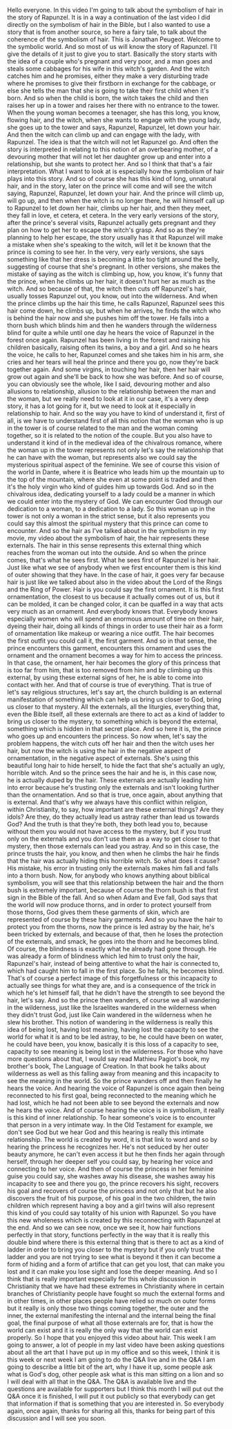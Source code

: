  Hello everyone. In this video I'm going to talk about the symbolism of hair in the story of Rapunzel. It is in a way a continuation of the last video I did directly on the symbolism of hair in the Bible, but I also wanted to use a story that is from another source, so here a fairy tale, to talk about the coherence of the symbolism of hair. This is Jonathan Peugeot. Welcome to the symbolic world. And so most of us will know the story of Rapunzel. I'll give the details of it just to give you to start. Basically the story starts with the idea of a couple who's pregnant and very poor, and a man goes and steals some cabbages for his wife in this witch's garden. And the witch catches him and he promises, either they make a very disturbing trade where he promises to give their firstborn in exchange for the cabbage, or else she tells the man that she is going to take their first child when it's born. And so when the child is born, the witch takes the child and then raises her up in a tower and raises her there with no entrance to the tower. When the young woman becomes a teenager, she has this long, you know, flowing hair, and the witch, when she wants to engage with the young lady, she goes up to the tower and says, Rapunzel, Rapunzel, let down your hair. And then the witch can climb up and can engage with the lady, with Rapunzel. The idea is that the witch will not let Rapunzel go. And often the story is interpreted in relating to this notion of an overbearing mother, of a devouring mother that will not let her daughter grow up and enter into a relationship, but she wants to protect her. And so I think that that's a fair interpretation. What I want to look at is especially how the symbolism of hair plays into this story. And so of course she has this kind of long, unnatural hair, and in the story, later on the prince will come and will see the witch saying, Rapunzel, Rapunzel, let down your hair. And the prince will climb up, will go up, and then when the witch is no longer there, he will himself call up to Rapunzel to let down her hair, climbs up her hair, and then they meet, they fall in love, et cetera, et cetera. In the very early versions of the story, after the prince's several visits, Rapunzel actually gets pregnant and they plan on how to get her to escape the witch's grasp. And so as they're planning to help her escape, the story usually has it that Rapunzel will make a mistake when she's speaking to the witch, will let it be known that the prince is coming to see her. In the very, very early versions, she says something like that her dress is becoming a little too tight around the belly, suggesting of course that she's pregnant. In other versions, she makes the mistake of saying as the witch is climbing up, how, you know, it's funny that the prince, when he climbs up her hair, it doesn't hurt her as much as the witch. And so because of that, the witch then cuts off Rapunzel's hair, usually tosses Rapunzel out, you know, out into the wilderness. And when the prince climbs up the hair this time, he calls Rapunzel, Rapunzel sees this hair come down, he climbs up, but when he arrives, he finds the witch who is behind the hair now and she pushes him off the tower. He falls into a thorn bush which blinds him and then he wanders through the wilderness blind for quite a while until one day he hears the voice of Rapunzel in the forest once again. Rapunzel has been living in the forest and raising his children basically, raising often its twins, a boy and a girl. And so he hears the voice, he calls to her, Rapunzel comes and she takes him in his arm, she cries and her tears will heal the prince and there you go, now they're back together again. And some virgins, in touching her hair, then her hair will grow out again and she'll be back to how she was before. And so of course, you can obviously see the whole, like I said, devouring mother and also allusions to relationship, allusion to the relationship between the man and the woman, but we really need to look at it in our case, it's a very deep story, it has a lot going for it, but we need to look at it especially in relationship to hair. And so the way you have to kind of understand it, first of all, is we have to understand first of all this notion that the woman who is up in the tower is of course related to the man and the woman coming together, so it is related to the notion of the couple. But you also have to understand it kind of in the medieval idea of the chivalrous romance, where the woman up in the tower represents not only let's say the relationship that he can have with the woman, but represents also we could say the mysterious spiritual aspect of the feminine. We see of course this vision of the world in Dante, where it is Beatrice who leads him up the mountain up to the top of the mountain, where she even at some point is traded and then it's the holy virgin who kind of guides him up towards God. And so in the chivalrous idea, dedicating yourself to a lady could be a manner in which we could enter into the mystery of God. We can encounter God through our dedication to a woman, to a dedication to a lady. So this woman up in the tower is not only a woman in the strict sense, but it also represents you could say this almost the spiritual mystery that this prince can come to encounter. And so the hair as I've talked about in the symbolism in my movie, my video about the symbolism of hair, the hair represents these externals. The hair in this sense represents this external thing which reaches from the woman out into the outside. And so when the prince comes, that's what he sees first. What he sees first of Rapunzel is her hair. Just like what we see of anybody when we first encounter them is this kind of outer showing that they have. In the case of hair, it goes very far because hair is just like we talked about also in the video about the Lord of the Rings and the Ring of Power. Hair is you could say the first ornament. It is this first ornamentation, the closest to us because it actually comes out of us, but it can be molded, it can be changed color, it can be quaffed in a way that acts very much as an ornament. And everybody knows that. Everybody knows especially women who will spend an enormous amount of time on their hair, dyeing their hair, doing all kinds of things in order to use their hair as a form of ornamentation like makeup or wearing a nice outfit. The hair becomes the first outfit you could call it, the first garment. And so in that sense, the prince encounters this garment, encounters this ornament and uses the ornament and the ornament becomes a way for him to access the princess. In that case, the ornament, her hair becomes the glory of this princess that is too far from him, that is too removed from him and by climbing up this external, by using these external signs of her, he is able to come into contact with her. And that of course is true of everything. That is true of let's say religious structures, let's say art, the church building is an external manifestation of something which can help us bring us closer to God, bring us closer to that mystery. All the externals, all the liturgies, everything that, even the Bible itself, all these externals are there to act as a kind of ladder to bring us closer to the mystery, to something which is beyond the external, something which is hidden in that secret place. And so here it is, the prince who goes up and encounters the princess. So now when, let's say the problem happens, the witch cuts off her hair and then the witch uses her hair, but now the witch is using the hair in the negative aspect of ornamentation, in the negative aspect of externals. She's using this beautiful long hair to hide herself, to hide the fact that she's actually an ugly, horrible witch. And so the prince sees the hair and he is, in this case now, he is actually duped by the hair. These externals are actually leading him into error because he's trusting only the externals and isn't looking further than the ornamentation. And so that is true, once again, about anything that is external. And that's why we always have this conflict within religion, within Christianity, to say, how important are these external things? Are they idols? Are they, do they actually lead us astray rather than lead us towards God? And the truth is that they're both, they both lead you to, because without them you would not have access to the mystery, but if you trust only on the externals and you don't use them as a way to get closer to that mystery, then those externals can lead you astray. And so in this case, the prince trusts the hair, you know, and then when he climbs the hair he finds that the hair was actually hiding this horrible witch. So what does it cause? His mistake, his error in trusting only the externals makes him fall and falls into a thorn bush. Now, for anybody who knows anything about biblical symbolism, you will see that this relationship between the hair and the thorn bush is extremely important, because of course the thorn bush is that first sign in the Bible of the fall. And so when Adam and Eve fall, God says that the world will now produce thorns, and in order to protect yourself from those thorns, God gives them these garments of skin, which are represented of course by these hairy garments. And so you have the hair to protect you from the thorns, now the prince is led astray by the hair, he's been tricked by externals, and because of that, then he loses the protection of the externals, and smack, he goes into the thorn and he becomes blind. Of course, the blindness is exactly what he already had gone through. He was already a form of blindness which led him to trust only the hair, Rapunzel's hair, instead of being attentive to what the hair is connected to, which had caught him to fall in the first place. So he falls, he becomes blind. That's of course a perfect image of this forgetfulness or this incapacity to actually see things for what they are, and is a consequence of the trick in which he's let himself fall, that he didn't have the strength to see beyond the hair, let's say. And so the prince then wanders, of course we all wandering in the wilderness, just like the Israelites wandered in the wilderness when they didn't trust God, just like Cain wandered in the wilderness when he slew his brother. This notion of wandering in the wilderness is really this idea of being lost, having lost meaning, having lost the capacity to see the world for what it is and to be led astray, to be, he could have been on water, he could have been, you know, basically it is this loss of a capacity to see, capacity to see meaning is being lost in the wilderness. For those who have more questions about that, I would say read Mathieu Pagiot's book, my brother's book, The Language of Creation. In that book he talks about wilderness as well as this falling away from meaning and this incapacity to see the meaning in the world. So the prince wanders off and then finally he hears the voice. And hearing the voice of Rapunzel is once again then being reconnected to his first goal, being reconnected to the meaning which he had lost, which he had not been able to see beyond the externals and now he hears the voice. And of course hearing the voice is in symbolism, it really is this kind of inner relationship. To hear someone's voice is to encounter that person in a very intimate way. In the Old Testament for example, we don't see God but we hear God and this hearing is really this intimate relationship. The world is created by word, it is that link to word and so by hearing the princess he recognizes her. He's not seduced by her outer beauty anymore, he can't even access it but he then finds her again through herself, through her deeper self you could say, by hearing her voice and connecting to her voice. And then of course the princess in her feminine guise you could say, she washes away his disease, she washes away his incapacity to see and there you go, the prince recovers his sight, recovers his goal and recovers of course the princess and not only that but he also discovers the fruit of his purpose, of his goal in the two children, the twin children which represent having a boy and a girl twins will also represent this kind of you could say totality of his union with Rapunzel. So you have this new wholeness which is created by this reconnecting with Rapunzel at the end. And so we can see now, once we see it, how hair functions perfectly in that story, functions perfectly in the way that it is really this double bind where there is this external thing that is there to act as a kind of ladder in order to bring you closer to the mystery but if you only trust the ladder and you are not trying to see what is beyond it then it can become a form of hiding and a form of artifice that can get you lost, that can make you lost and it can make you lose sight and lose the deeper meaning. And so I think that is really important especially for this whole discussion in Christianity that we have had these extremes in Christianity where in certain branches of Christianity people have fought so much the external forms and in other times, in other places people have relied so much on outer forms but it really is only those two things coming together, the outer and the inner, the external manifesting the internal and the internal being the final goal, the final purpose of what all those externals are for, that is how the world can exist and it is really the only way that the world can exist properly. So I hope that you enjoyed this video about hair. This week I am going to answer, a lot of people in my last video have been asking questions about all the art that I have put up in my office and so this week, I think it is this week or next week I am going to do the Q&A live and in the Q&A I am going to describe a little bit of the art, why I have it up, some people ask what is God's dog, other people ask what is this man sitting on a lion and so I will deal with all that in the Q&A. The Q&A is available live and the questions are available for supporters but I think this month I will put out the Q&A once it is finished, I will put it out publicly so that everybody can get that information if that is something that you are interested in. So everybody again, once again, thanks for sharing all this, thanks for being part of this discussion and I will see you soon.